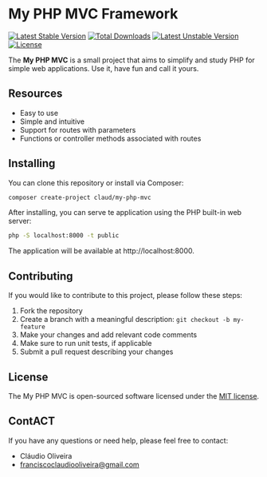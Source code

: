 # My PHP MVC Framework

[![Latest Stable Version](https://poser.pugx.org/claud/my-php-mvc/v)](//packagist.org/packages/claud/my-php-mvc)
[![Total Downloads](https://poser.pugx.org/claud/my-php-mvc/downloads)](//packagist.org/packages/claud/my-php-mvc)
[![Latest Unstable Version](https://poser.pugx.org/claud/my-php-mvc/v/unstable)](//packagist.org/packages/claud/my-php-mvc)
[![License](https://poser.pugx.org/claud/my-php-mvc/license)](//packagist.org/packages/claud/my-php-mvc)


The **My PHP MVC** is a small project that aims to simplify and study PHP for simple web applications. Use it, have fun and call it yours.

## Resources

- Easy to use
- Simple and intuitive
- Support for routes with parameters
- Functions or controller methods associated with routes

## Installing

You can clone this repository or install via Composer:

```bash
composer create-project claud/my-php-mvc
```
After installing, you can serve te application using the PHP built-in web server:

```bash
php -S localhost:8000 -t public
```

The application will be available at http://localhost:8000.


## Contributing

If you would like to contribute to this project, please follow these steps:

1. Fork the repository
2. Create a branch with a meaningful description: `git checkout -b my-feature`
3. Make your changes and add relevant code comments
4. Make sure to run unit tests, if applicable
5. Submit a pull request describing your changes

## License

The My PHP MVC is open-sourced software licensed under the [MIT license](https://opensource.org/licenses/MIT).

## ContACT

If you have any questions or need help, please feel free to contact:

- Cláudio Oliveira
- franciscoclaudiooliveira@gmail.com